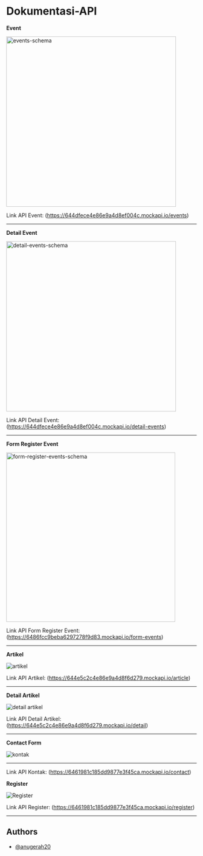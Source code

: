# Dokumentasi-API

**Event**

<img width="449" alt="events-schema" src="https://github.com/Anugerah20/Dokumentasi-API/assets/73144931/4afa6788-f9c8-41cc-b27a-3c9b104d6308">

Link API Event: (https://644dfece4e86e9a4d8ef004c.mockapi.io/events)

<hr/>

**Detail Event**

<img width="449" alt="detail-events-schema" src="https://github.com/Anugerah20/Dokumentasi-API/assets/73144931/666aa0b7-8cf0-462e-a4f4-6b3fe6cc4e3a">

Link API Detail Event: (https://644dfece4e86e9a4d8ef004c.mockapi.io/detail-events)

<hr/>

**Form Register Event**

<img width="447" alt="form-register-events-schema" src="https://github.com/Anugerah20/Dokumentasi-API/assets/73144931/f4fbeb14-9fc5-4872-a353-f9f2c67b5bfc">

Link API Form Register Event: (https://6486fcc9beba6297278f9d83.mockapi.io/form-events)

<hr/>

**Artikel**

![artikel](https://github.com/Anugerah20/Dokumentasi-API/assets/73144931/bddf7d0e-9719-4b48-942f-612c9c7de55d)

Link API Artikel: (https://644e5c2c4e86e9a4d8f6d279.mockapi.io/article)

<hr/>

**Detail Artikel**

![detail artikel](https://github.com/Anugerah20/Dokumentasi-API/assets/73144931/c852a8a1-80fd-48e4-b5b0-a72e073825b0)

Link API Detail Artikel: (https://644e5c2c4e86e9a4d8f6d279.mockapi.io/detail)

<hr/>

**Contact Form**

![kontak](https://github.com/Anugerah20/Dokumentasi-API/assets/73144931/6556152f-1193-4575-8789-4ba9ab402ef3)

<hr/>

Link API Kontak: (https://6461981c185dd9877e3f45ca.mockapi.io/contact)

**Register**

![Register](https://github.com/Anugerah20/Dokumentasi-API/assets/73144931/70bc3290-a854-4fc7-9847-544160162c03)

Link API Register: (https://6461981c185dd9877e3f45ca.mockapi.io/register)

<hr/>

## Authors

- [@anugerah20](https://www.github.com/anugerah20)
